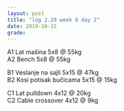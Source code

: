 ```yaml
---
layout: post
title: "log 2.29 week 8 day 2"
date: 2019-10-15
grade:
---
```


A1 Lat mašina 5x8 @ 55kg   
A2 Bench 5x8 @ 55kg         

B1 Veslanje na sajli 5x15 @ 47kg    
B2 Kosi potisak bučicama 5x15 @ 15kg      

C1 Lat pulldown 4x12 @ 20kg                 
C2 Cable crossover 4x12 @ 9kg      
